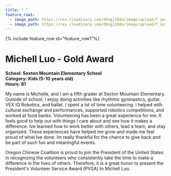 ```yaml
---
title: " "
feature_row1:
  - image_path: https://res.cloudinary.com/dhngj18do/image/upload/f_auto,q_auto/v1/images/pvsa/2024_Luo_Michell
  - image_path: https://res.cloudinary.com/dhngj18do/image/upload/f_auto,q_auto/v1/images/activities/year_2024
---
```


{% include feature_row id="feature_row1"%}

# Michell Luo - Gold Award

**School: Sexton Mountain Elementary School**  
**Category: Kids (5-10 years old)**  
**Hours: 81**  

My name is Michelle, and I am a fifth grader at Sexton Mountain Elementary. Outside of school, I enjoy doing activities like rhythmic gymnastics, guitar, VEX IQ Robotics, and ballet. I spent a lot of time volunteering. I helped with cultural exchange and performances, supported robotics competitions, and worked at food banks.
Volunteering has been a great experience for me. It feels good to help out with things I care about and see how it makes a difference. Ive learned how to work better with others, lead a team, and stay organized. These experiences have helped me grow and made me feel proud of what Ive done. Im really thankful for the chance to give back and be part of such fun and meaningful events.

Oregon Chinese Coalition is proud to join the President of the United States in recognizing the volunteers who consistently take the time to make a difference in the lives of others. Therefore, it is a great honor to present the President's Volunteer Service Award (PVSA) to Michell Luo.
